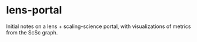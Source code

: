 # lens-portal
Initial notes on a lens + scaling-science portal, with visualizations of metrics from the ScSc graph.
